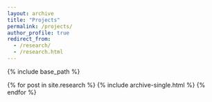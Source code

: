 ```yaml
---
layout: archive
title: "Projects"
permalink: /projects/
author_profile: true
redirect_from:
  - /research/
  - /research.html
---
```




{% include base_path %}


{% for post in site.research %}
  {% include archive-single.html %}
{% endfor %}
